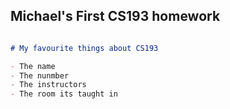 ## Michael's First CS193 homework

```markdown

# My favourite things about CS193

- The name
- The nunmber
- The instructors
- The room its taught in
```
